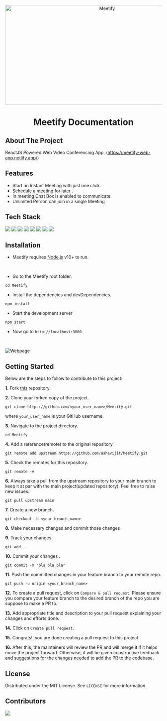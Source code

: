<div align="center">
<img src="https://socialify.git.ci/ashavijit/Meetify/image?font=Raleway&forks=1&issues=1&language=1&name=1&owner=1&pattern=Charlie%20Brown&pulls=1&stargazers=1&theme=Dark" alt="Meetify" width="640" height="320" />
</div>
<p align="center">
  <h1 align="center">Meetify Documentation</h1>
</p>

## About The Project

ReactJS Powered Web Video Conferencing App. (https://meetify-web-app.netlify.app/)

## Features

- Start an Instant Meeting with just one click.
- Schedule a meeting for later .
- In meeting Chat Box is enabled to communicate.
- Unlimited Person can join in a single Meeting


## Tech Stack

![](https://img.shields.io/badge/React-20232A?style=for-the-badge&logo=react&logoColor=61DAFB)
![](https://img.shields.io/badge/Socket.io-010101?&style=for-the-badge&logo=Socket.io&logoColor=white)
![](https://img.shields.io/badge/Tailwind_CSS-38B2AC?style=for-the-badge&logo=tailwind-css&logoColor=white)
![](https://img.shields.io/badge/Bootstrap-563D7C?style=for-the-badge&logo=bootstrap&logoColor=white)
![](https://img.shields.io/badge/Node.js-339933?style=for-the-badge&logo=nodedotjs&logoColor=white)
![](https://img.shields.io/badge/Express.js-000000?style=for-the-badge&logo=express&logoColor=white)
![](https://img.shields.io/badge/Gulp-CF4647?style=for-the-badge&logo=gulp&logoColor=white)
![](https://img.shields.io/badge/jQuery-0769AD?style=for-the-badge&logo=jquery&logoColor=white)

## Installation

- Meetify requires [Node.js](https://nodejs.org/) v10+ to run. 
<br>

- Go to the Meetify root folder.
```
cd Meetify
```
- Install the dependencies and devDependencies.
```
npm install
```

- Start the development server
```
npm start
```

- Now go to `http://localhost:3000`
<br>


![Webpage](https://user-images.githubusercontent.com/84511419/194266338-6288daa8-9880-4d1e-8058-79ab1d2a1eb9.png)


## Getting Started

Below are the steps to follow to contribute to this project:

**1.** Fork [this](https://github.com/ashavijit/Meetify) repository.

**2.** Clone your forked copy of the project.

```
git clone https://github.com/<your_user_name>/Meetify.git
```

where `your_user_name` is your GitHub username.

**3.** Navigate to the project directory.

```
cd Meetify
```

**4.** Add a reference(remote) to the original repository.

```
git remote add upstream https://github.com/ashavijit/Meetify.git
```

**5.** Check the remotes for this repository.

```
git remote -v
```

**6.** Always take a pull from the upstream repository to your main branch to keep it at par with the main project(updated repository). Feel free to raise new issues.

```
git pull upstream main
```

**7.** Create a new branch.

```
git checkout -b <your_branch_name>
```

**8.** Make necessary changes and commit those changes

**9.** Track your changes.

```
git add .
```

**10.** Commit your changes .

```
git commit -m "bla bla bla"
```

**11.** Push the committed changes in your feature branch to your remote repo.

```
git push -u origin <your_branch_name>
```

**12.** To create a pull request, click on `Compare & pull request`. Please ensure you compare your feature branch to the desired branch of the repo you are suppose to make a PR to.

**13.** Add appropriate title and description to your pull request explaining your changes and efforts done.

**14.** Click on `Create pull request`.

**15.** Congrats!! you are done creating a pull request to this project. 

**16.**  After this, the maintainers will review the PR and will merge it if it helps move the project forward. Otherwise, it will be given constructive feedback and suggestions for the changes needed to add the PR to the codebase. 

## License

Distributed under the MIT License. See `LICENSE` for more information.
## Contributors

<a href="https://github.com/ashavijit/Meetify/graphs/contributors">
  <img src="https://contrib.rocks/image?repo=ashavijit/Meetify" />
</a>
